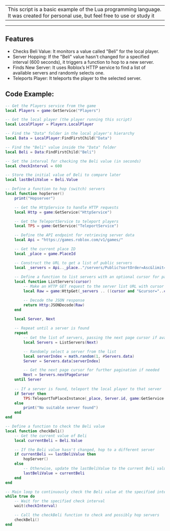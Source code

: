 <table>
<tr>
<td>
This script is a basic example of the Lua programming language. It was created for personal use, but feel free to use or study it
</td>
</tr>
</table>

---

## Features
- Checks Beli Value: It monitors a value called "Beli" for the local player.
- Server Hopping: If the "Beli" value hasn't changed for a specified interval (600 seconds), it triggers a function to hop to a new server.
- Finds New Server: It uses Roblox’s HTTP service to find a list of available servers and randomly selects one.
- Teleports Player: It teleports the player to the selected server.

## Code Example:
```lua
-- Get the Players service from the game
local Players = game:GetService("Players")

-- Get the local player (the player running this script)
local LocalPlayer = Players.LocalPlayer

-- Find the "Data" folder in the local player's hierarchy
local Data = LocalPlayer:FindFirstChild("Data")

-- Find the "Beli" value inside the "Data" folder
local Beli = Data:FindFirstChild("Beli")

-- Set the interval for checking the Beli value (in seconds)
local checkInterval = 600

-- Store the initial value of Beli to compare later
local lastBeliValue = Beli.Value

-- Define a function to hop (switch) servers
local function hopServer()
    print("Hopserver")

    -- Get the HttpService to handle HTTP requests
    local Http = game:GetService("HttpService")

    -- Get the TeleportService to teleport players
    local TPS = game:GetService("TeleportService")

    -- Define the API endpoint for retrieving server data
    local Api = "https://games.roblox.com/v1/games/"

    -- Get the current place ID
    local _place = game.PlaceId

    -- Construct the URL to get a list of public servers
    local _servers = Api.._place.."/servers/Public?sortOrder=Asc&limit=100"
    
    -- Define a function to list servers with an optional cursor for pagination
    local function ListServers(cursor)
        -- Make an HTTP GET request to the server list URL with cursor if available
        local Raw = game:HttpGet(_servers .. ((cursor and "&cursor="..cursor) or ""))

        -- Decode the JSON response
        return Http:JSONDecode(Raw)
    end
    
    local Server, Next

    -- Repeat until a server is found
    repeat
        -- Get the list of servers, passing the next page cursor if available
        local Servers = ListServers(Next)

        -- Randomly select a server from the list
        local serverIndex = math.random(1, #Servers.data)
        Server = Servers.data[serverIndex]

        -- Get the next page cursor for further pagination if needed
        Next = Servers.nextPageCursor
    until Server
    
    -- If a server is found, teleport the local player to that server
    if Server then
        TPS:TeleportToPlaceInstance(_place, Server.id, game:GetService('Players').LocalPlayer)
    else
        print("No suitable server found")
    end
end

-- Define a function to check the Beli value
local function checkBeli()
    -- Get the current value of Beli
    local currentBeli = Beli.Value

    -- If the Beli value hasn't changed, hop to a different server
    if currentBeli == lastBeliValue then
        hopServer()
    else
        -- Otherwise, update the lastBeliValue to the current Beli value
        lastBeliValue = currentBeli
    end
end

-- Main loop to continuously check the Beli value at the specified interval
while true do
    -- Wait for the specified check interval
    wait(checkInterval)

    -- Call the checkBeli function to check and possibly hop servers
    checkBeli()
end
```
